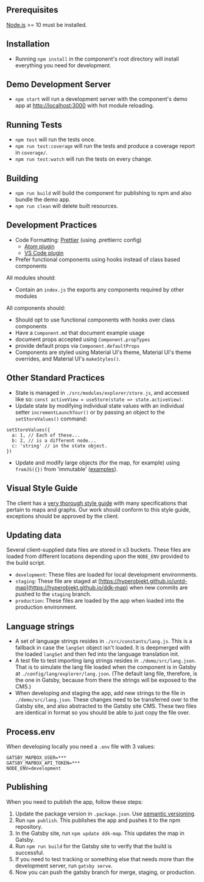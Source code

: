 ## Prerequisites

[Node.js](http://nodejs.org/) >= 10 must be installed.

## Installation

- Running `npm install` in the component's root directory will install everything you need for development.

## Demo Development Server

- `npm start` will run a development server with the component's demo app at [http://localhost:3000](http://localhost:3000) with hot module reloading.

## Running Tests

- `npm test` will run the tests once.
- `npm run test:coverage` will run the tests and produce a coverage report in `coverage/`.
- `npm run test:watch` will run the tests on every change.

## Building

- `npm run build` will build the component for publishing to npm and also bundle the demo app.
- `npm run clean` will delete built resources.

## Development Practices

- Code Formatting: [Prettier](https://prettier.io/) (using
  .prettierrc config)
  - [Atom plugin](https://atom.io/packages/prettier-atom)
  - [VS Code plugin](https://marketplace.visualstudio.com/items?itemName=esbenp.prettier-vscode)
- Prefer functional components using hooks instead of class
  based components

All modules should:

- Contain an `index.js` the exports any components required
  by other modules

All components should:

- Should opt to use functional components with hooks over
  class components
- Have a `Component.md` that document example usage
- document props accepted using `Component.propTypes`
- provide default props via `Component.defaultProps`
- Components are styled using Material UI's theme, Material UI's theme overrides, and Material UI's `makeStyles()`.

## Other Standard Practices
- State is managed in `./src/modules/explorer/store.js`, and accessed like so: `const activeView = useStore(state => state.activeView)`.
- Update state by modifying individual state values with an individual setter `incrementLaunchTour()` or by passing an object to the `setStoreValues()` command:
```
setStoreValues({
  a: 1, // Each of these... 
  b: 2, // is a different node...
  c: 'string' // in the state object.
})
```
- Update and modify large objects (for the map, for example) using `fromJS({})` from 'immutable' ([examples](https://github.com/Hyperobjekt/cpal-components/blob/258f4881d951d99c53218a749d591a452a035a91/src/modules/cpal/explorer/MapView/selectors.js#L41)).

## Visual Style Guide

The client has a [very thorough style guide](https://drive.google.com/drive/folders/1eRv3la42eC-Y2hPqY-rB6qQ4h-Vv7AQS) with many specifications that pertain to maps and graphs. Our work should conform to this style guide, exceptions should be approved by the client.

## Updating data

Several client-supplied data files are stored in s3 buckets. These files are loaded from different locations depending upon the `NODE_ENV` provided to the build script.

* `development`: These files are loaded for local development environments.
* `staging`: These file are staged at [https://hyperobjekt.github.io/untd-map](https://hyperobjekt.github.io/ddk-map) when new commits are pushed to the `staging` branch.
* `production`: These files are loaded by the app when loaded into the production environment.

## Language strings

* A set of language strings resides in `./src/constants/lang.js`. This is a fallback in case the `langSet` object isn't loaded. It is deepmerged with the loaded `langSet` and then fed into the language translation init.
* A test file to test importing lang strings resides in `./demo/src/lang.json`. That is to simulate the lang file loaded when the component is in Gatsby at `./config/lang/explorer/lang.json`. (The default lang file, therefore, is the one in Gatsby, because from there the strings will be exposed to the CMS.)
* When developing and staging the app, add new strings to the file in `./demo/src/lang.json`. These changes need to be transferred over to the Gatsby site, and also abstracted to the Gatsby site CMS. These two files are identical in format so you should be able to just copy the file over.

## Process.env

When developing locally you need a `.env` file with 3 values: 
```
GATSBY_MAPBOX_USER=***
GATSBY_MAPBOX_API_TOKEN=***
NODE_ENV=development
```

## Publishing

When you need to publish the app, follow these steps:
1. Update the package version in `.package.json`. Use [semantic versioning](https://semver.org/).
2. Run `npm publish`. This publishes the app and pushes it to the npm repository. 
3. In the Gatsby site, run `npm update ddk-map`. This updates the map in Gatsby. 
4. Run `npm run build` for the Gatsby site to verify that the build is successful.
5. If you need to test tracking or something else that needs more than the development server, run `gatsby serve`.
6. Now you can push the gatsby branch for merge, staging, or production.
